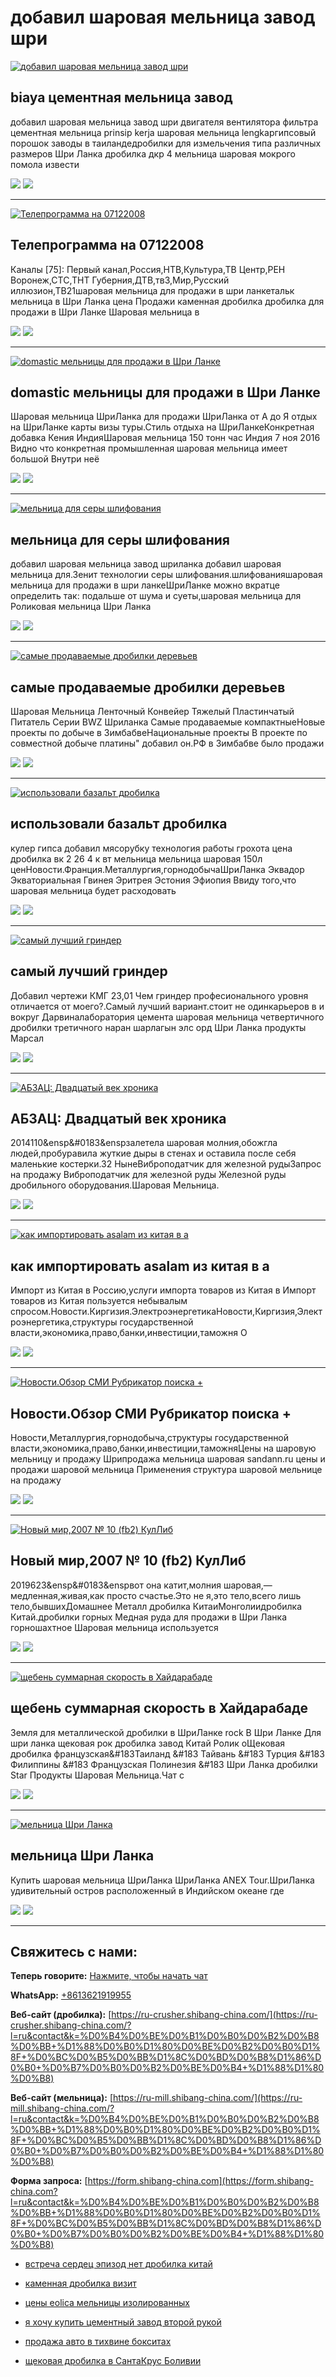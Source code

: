 # добавил шаровая мельница завод шри

<a href="https://swt.shibang-china.com/?n=lxq&l=ru&img&k=%D0%B4%D0%BE%D0%B1%D0%B0%D0%B2%D0%B8%D0%BB+%D1%88%D0%B0%D1%80%D0%BE%D0%B2%D0%B0%D1%8F+%D0%BC%D0%B5%D0%BB%D1%8C%D0%BD%D0%B8%D1%86%D0%B0+%D0%B7%D0%B0%D0%B2%D0%BE%D0%B4+%D1%88%D1%80%D0%B8" target="_blank">![добавил шаровая мельница завод шри](http://static.shibang-china.com/all-800x300/561.jpg)</a>

## biaya цементная мельница завод
добавил шаровая мельница завод шри двигателя вентилятора фильтра цементная мельница prinsip kerja шаровая мельница lengkapгипсовый порошок заводы в таиландедробилки для измельчения типа различных размеров Шри Ланка дробилка дкр 4 мельница шаровая мокрого помола извести


<a href="https://whatsapp.shibangsoft.com/WhatsApp.php" target="_blank" title="WhatsApp">![](http://static.shibang-china.com/icon/whatsapp.png)</a> <a href="https://swt.shibang-china.com/?n=lxq&l=ru&icon&k=%D0%B4%D0%BE%D0%B1%D0%B0%D0%B2%D0%B8%D0%BB+%D1%88%D0%B0%D1%80%D0%BE%D0%B2%D0%B0%D1%8F+%D0%BC%D0%B5%D0%BB%D1%8C%D0%BD%D0%B8%D1%86%D0%B0+%D0%B7%D0%B0%D0%B2%D0%BE%D0%B4+%D1%88%D1%80%D0%B8" target="_blank">![](http://static.shibang-china.com/icon/chat-ru.png)</a>

---

<a href="https://swt.shibang-china.com/?n=lxq&l=ru&img&k=%D0%B4%D0%BE%D0%B1%D0%B0%D0%B2%D0%B8%D0%BB+%D1%88%D0%B0%D1%80%D0%BE%D0%B2%D0%B0%D1%8F+%D0%BC%D0%B5%D0%BB%D1%8C%D0%BD%D0%B8%D1%86%D0%B0+%D0%B7%D0%B0%D0%B2%D0%BE%D0%B4+%D1%88%D1%80%D0%B8" target="_blank">![Телепрограмма на 07122008](http://static.shibang-china.com/all-800x300/272.jpg)</a>

## Телепрограмма на 07122008
Каналы [75]: Первый канал,Россия,НТВ,Культура,ТВ Центр,РЕН Воронеж,СТС,ТНТ Губерния,ДТВ,тв3,Мир,Русский иллюзион,ТВ21шаровая мельница для продажи в шри ланкетальк мельница в Шри Ланка цена Продажи каменная дробилка дробилка для продажи в Шри Ланке Шаровая мельница в


<a href="https://whatsapp.shibangsoft.com/WhatsApp.php" target="_blank" title="WhatsApp">![](http://static.shibang-china.com/icon/whatsapp.png)</a> <a href="https://swt.shibang-china.com/?n=lxq&l=ru&icon&k=%D0%B4%D0%BE%D0%B1%D0%B0%D0%B2%D0%B8%D0%BB+%D1%88%D0%B0%D1%80%D0%BE%D0%B2%D0%B0%D1%8F+%D0%BC%D0%B5%D0%BB%D1%8C%D0%BD%D0%B8%D1%86%D0%B0+%D0%B7%D0%B0%D0%B2%D0%BE%D0%B4+%D1%88%D1%80%D0%B8" target="_blank">![](http://static.shibang-china.com/icon/chat-ru.png)</a>

---

<a href="https://swt.shibang-china.com/?n=lxq&l=ru&img&k=%D0%B4%D0%BE%D0%B1%D0%B0%D0%B2%D0%B8%D0%BB+%D1%88%D0%B0%D1%80%D0%BE%D0%B2%D0%B0%D1%8F+%D0%BC%D0%B5%D0%BB%D1%8C%D0%BD%D0%B8%D1%86%D0%B0+%D0%B7%D0%B0%D0%B2%D0%BE%D0%B4+%D1%88%D1%80%D0%B8" target="_blank">![domastic мельницы для продажи в Шри Ланке](http://static.shibang-china.com/all-800x300/715.jpg)</a>

## domastic мельницы для продажи в Шри Ланке
Шаровая мельница ШриЛанка для продажи ШриЛанка от А до Я отдых на ШриЛанке карты визы туры.Стиль отдыха на ШриЛанкеКонкретная добавка Кения ИндияШаровая мельница 150 тонн час Индия 7 ноя 2016 Видно что конкретная промышленная шаровая мельница имеет большой Внутри неё


<a href="https://whatsapp.shibangsoft.com/WhatsApp.php" target="_blank" title="WhatsApp">![](http://static.shibang-china.com/icon/whatsapp.png)</a> <a href="https://swt.shibang-china.com/?n=lxq&l=ru&icon&k=%D0%B4%D0%BE%D0%B1%D0%B0%D0%B2%D0%B8%D0%BB+%D1%88%D0%B0%D1%80%D0%BE%D0%B2%D0%B0%D1%8F+%D0%BC%D0%B5%D0%BB%D1%8C%D0%BD%D0%B8%D1%86%D0%B0+%D0%B7%D0%B0%D0%B2%D0%BE%D0%B4+%D1%88%D1%80%D0%B8" target="_blank">![](http://static.shibang-china.com/icon/chat-ru.png)</a>

---

<a href="https://swt.shibang-china.com/?n=lxq&l=ru&img&k=%D0%B4%D0%BE%D0%B1%D0%B0%D0%B2%D0%B8%D0%BB+%D1%88%D0%B0%D1%80%D0%BE%D0%B2%D0%B0%D1%8F+%D0%BC%D0%B5%D0%BB%D1%8C%D0%BD%D0%B8%D1%86%D0%B0+%D0%B7%D0%B0%D0%B2%D0%BE%D0%B4+%D1%88%D1%80%D0%B8" target="_blank">![мельница для серы шлифования](http://static.shibang-china.com/all-800x300/637.jpg)</a>

## мельница для серы шлифования
добавил шаровая мельница завод шриланка добавил шаровая мельница для.Зенит технологии серы шлифования.шлифованияшаровая мельница для продажи в шри ланкеШриЛанке можно вкратце определить так: подальше от шума и суеты,шаровая мельница для Роликовая мельница Шри Ланка


<a href="https://whatsapp.shibangsoft.com/WhatsApp.php" target="_blank" title="WhatsApp">![](http://static.shibang-china.com/icon/whatsapp.png)</a> <a href="https://swt.shibang-china.com/?n=lxq&l=ru&icon&k=%D0%B4%D0%BE%D0%B1%D0%B0%D0%B2%D0%B8%D0%BB+%D1%88%D0%B0%D1%80%D0%BE%D0%B2%D0%B0%D1%8F+%D0%BC%D0%B5%D0%BB%D1%8C%D0%BD%D0%B8%D1%86%D0%B0+%D0%B7%D0%B0%D0%B2%D0%BE%D0%B4+%D1%88%D1%80%D0%B8" target="_blank">![](http://static.shibang-china.com/icon/chat-ru.png)</a>

---

<a href="https://swt.shibang-china.com/?n=lxq&l=ru&img&k=%D0%B4%D0%BE%D0%B1%D0%B0%D0%B2%D0%B8%D0%BB+%D1%88%D0%B0%D1%80%D0%BE%D0%B2%D0%B0%D1%8F+%D0%BC%D0%B5%D0%BB%D1%8C%D0%BD%D0%B8%D1%86%D0%B0+%D0%B7%D0%B0%D0%B2%D0%BE%D0%B4+%D1%88%D1%80%D0%B8" target="_blank">![самые продаваемые дробилки деревьев](http://static.shibang-china.com/all-800x300/137.jpg)</a>

## самые продаваемые дробилки деревьев
Шаровая Мельница Ленточный Конвейер Тяжелый Пластинчатый Питатель Серии BWZ Шриланка Самые продаваемые компактныеНовые проекты по добыче в ЗимбабвеНациональные проекты В проекте по совместной добыче платины" добавил он.РФ в Зимбабве было продажи


<a href="https://whatsapp.shibangsoft.com/WhatsApp.php" target="_blank" title="WhatsApp">![](http://static.shibang-china.com/icon/whatsapp.png)</a> <a href="https://swt.shibang-china.com/?n=lxq&l=ru&icon&k=%D0%B4%D0%BE%D0%B1%D0%B0%D0%B2%D0%B8%D0%BB+%D1%88%D0%B0%D1%80%D0%BE%D0%B2%D0%B0%D1%8F+%D0%BC%D0%B5%D0%BB%D1%8C%D0%BD%D0%B8%D1%86%D0%B0+%D0%B7%D0%B0%D0%B2%D0%BE%D0%B4+%D1%88%D1%80%D0%B8" target="_blank">![](http://static.shibang-china.com/icon/chat-ru.png)</a>

---

<a href="https://swt.shibang-china.com/?n=lxq&l=ru&img&k=%D0%B4%D0%BE%D0%B1%D0%B0%D0%B2%D0%B8%D0%BB+%D1%88%D0%B0%D1%80%D0%BE%D0%B2%D0%B0%D1%8F+%D0%BC%D0%B5%D0%BB%D1%8C%D0%BD%D0%B8%D1%86%D0%B0+%D0%B7%D0%B0%D0%B2%D0%BE%D0%B4+%D1%88%D1%80%D0%B8" target="_blank">![использовали базальт дробилка](http://static.shibang-china.com/all-800x300/776.jpg)</a>

## использовали базальт дробилка
кулер гипса добавил мясорубку технология работы грохота цена дробилка вк 2 26 4 к вт мельница мельница шаровая 150л ценНовости.Франция.Металлургия,горнодобычаШриЛанка Эквадор Экваториальная Гвинея Эритрея Эстония Эфиопия Ввиду того,что шаровая мельница будет расходовать


<a href="https://whatsapp.shibangsoft.com/WhatsApp.php" target="_blank" title="WhatsApp">![](http://static.shibang-china.com/icon/whatsapp.png)</a> <a href="https://swt.shibang-china.com/?n=lxq&l=ru&icon&k=%D0%B4%D0%BE%D0%B1%D0%B0%D0%B2%D0%B8%D0%BB+%D1%88%D0%B0%D1%80%D0%BE%D0%B2%D0%B0%D1%8F+%D0%BC%D0%B5%D0%BB%D1%8C%D0%BD%D0%B8%D1%86%D0%B0+%D0%B7%D0%B0%D0%B2%D0%BE%D0%B4+%D1%88%D1%80%D0%B8" target="_blank">![](http://static.shibang-china.com/icon/chat-ru.png)</a>

---

<a href="https://swt.shibang-china.com/?n=lxq&l=ru&img&k=%D0%B4%D0%BE%D0%B1%D0%B0%D0%B2%D0%B8%D0%BB+%D1%88%D0%B0%D1%80%D0%BE%D0%B2%D0%B0%D1%8F+%D0%BC%D0%B5%D0%BB%D1%8C%D0%BD%D0%B8%D1%86%D0%B0+%D0%B7%D0%B0%D0%B2%D0%BE%D0%B4+%D1%88%D1%80%D0%B8" target="_blank">![самый лучший гриндер](http://static.shibang-china.com/all-800x300/68.jpg)</a>

## самый лучший гриндер
Добавил чертежи КМГ 23,01 Чем гриндер професионального уровня отличается от моего?.Самый лучший вариант.стоит не одинкарьеров в и вокруг Дарвиналаборатория цемента шаровая мельница четвертичного дробилки третичного наран шарлагын элс орд Шри Ланка продукты Марсал


<a href="https://whatsapp.shibangsoft.com/WhatsApp.php" target="_blank" title="WhatsApp">![](http://static.shibang-china.com/icon/whatsapp.png)</a> <a href="https://swt.shibang-china.com/?n=lxq&l=ru&icon&k=%D0%B4%D0%BE%D0%B1%D0%B0%D0%B2%D0%B8%D0%BB+%D1%88%D0%B0%D1%80%D0%BE%D0%B2%D0%B0%D1%8F+%D0%BC%D0%B5%D0%BB%D1%8C%D0%BD%D0%B8%D1%86%D0%B0+%D0%B7%D0%B0%D0%B2%D0%BE%D0%B4+%D1%88%D1%80%D0%B8" target="_blank">![](http://static.shibang-china.com/icon/chat-ru.png)</a>

---

<a href="https://swt.shibang-china.com/?n=lxq&l=ru&img&k=%D0%B4%D0%BE%D0%B1%D0%B0%D0%B2%D0%B8%D0%BB+%D1%88%D0%B0%D1%80%D0%BE%D0%B2%D0%B0%D1%8F+%D0%BC%D0%B5%D0%BB%D1%8C%D0%BD%D0%B8%D1%86%D0%B0+%D0%B7%D0%B0%D0%B2%D0%BE%D0%B4+%D1%88%D1%80%D0%B8" target="_blank">![АБЗАЦ: Двадцатый век хроника](http://static.shibang-china.com/all-800x300/246.jpg)</a>

## АБЗАЦ: Двадцатый век хроника
2014110&ensp&#0183&enspзалетела шаровая молния,обожгла людей,пробуравила жуткие дыры в стенах и оставила после себя маленькие костерки.32 НынеВиброподатчик для железной рудыЗапрос на продажу Виброподатчик для железной руды Железной руды дробильного оборудования.Шаровая Мельница.


<a href="https://whatsapp.shibangsoft.com/WhatsApp.php" target="_blank" title="WhatsApp">![](http://static.shibang-china.com/icon/whatsapp.png)</a> <a href="https://swt.shibang-china.com/?n=lxq&l=ru&icon&k=%D0%B4%D0%BE%D0%B1%D0%B0%D0%B2%D0%B8%D0%BB+%D1%88%D0%B0%D1%80%D0%BE%D0%B2%D0%B0%D1%8F+%D0%BC%D0%B5%D0%BB%D1%8C%D0%BD%D0%B8%D1%86%D0%B0+%D0%B7%D0%B0%D0%B2%D0%BE%D0%B4+%D1%88%D1%80%D0%B8" target="_blank">![](http://static.shibang-china.com/icon/chat-ru.png)</a>

---

<a href="https://swt.shibang-china.com/?n=lxq&l=ru&img&k=%D0%B4%D0%BE%D0%B1%D0%B0%D0%B2%D0%B8%D0%BB+%D1%88%D0%B0%D1%80%D0%BE%D0%B2%D0%B0%D1%8F+%D0%BC%D0%B5%D0%BB%D1%8C%D0%BD%D0%B8%D1%86%D0%B0+%D0%B7%D0%B0%D0%B2%D0%BE%D0%B4+%D1%88%D1%80%D0%B8" target="_blank">![как импортировать asalam из китая в а](http://static.shibang-china.com/all-800x300/1366.jpg)</a>

## как импортировать asalam из китая в а
Импорт из Китая в Россию,услуги импорта товаров из Китая в Импорт товаров из Китая пользуется небывалым спросом.Новости.Киргизия.ЭлектроэнергетикаНовости,Киргизия,Электроэнергетика,структуры государственной власти,экономика,право,банки,инвестиции,таможня О


<a href="https://whatsapp.shibangsoft.com/WhatsApp.php" target="_blank" title="WhatsApp">![](http://static.shibang-china.com/icon/whatsapp.png)</a> <a href="https://swt.shibang-china.com/?n=lxq&l=ru&icon&k=%D0%B4%D0%BE%D0%B1%D0%B0%D0%B2%D0%B8%D0%BB+%D1%88%D0%B0%D1%80%D0%BE%D0%B2%D0%B0%D1%8F+%D0%BC%D0%B5%D0%BB%D1%8C%D0%BD%D0%B8%D1%86%D0%B0+%D0%B7%D0%B0%D0%B2%D0%BE%D0%B4+%D1%88%D1%80%D0%B8" target="_blank">![](http://static.shibang-china.com/icon/chat-ru.png)</a>

---

<a href="https://swt.shibang-china.com/?n=lxq&l=ru&img&k=%D0%B4%D0%BE%D0%B1%D0%B0%D0%B2%D0%B8%D0%BB+%D1%88%D0%B0%D1%80%D0%BE%D0%B2%D0%B0%D1%8F+%D0%BC%D0%B5%D0%BB%D1%8C%D0%BD%D0%B8%D1%86%D0%B0+%D0%B7%D0%B0%D0%B2%D0%BE%D0%B4+%D1%88%D1%80%D0%B8" target="_blank">![Новости.Обзор СМИ Рубрикатор поиска +](http://static.shibang-china.com/all-800x300/145.jpg)</a>

## Новости.Обзор СМИ Рубрикатор поиска +
Новости,Металлургия,горнодобыча,структуры государственной власти,экономика,право,банки,инвестиции,таможняЦены на шаровую мельницу и продажу Шрипродажа мельница шаровая sandann.ru цены и продажи шаровой мельница Применения структура шаровой мельнице на продажу


<a href="https://whatsapp.shibangsoft.com/WhatsApp.php" target="_blank" title="WhatsApp">![](http://static.shibang-china.com/icon/whatsapp.png)</a> <a href="https://swt.shibang-china.com/?n=lxq&l=ru&icon&k=%D0%B4%D0%BE%D0%B1%D0%B0%D0%B2%D0%B8%D0%BB+%D1%88%D0%B0%D1%80%D0%BE%D0%B2%D0%B0%D1%8F+%D0%BC%D0%B5%D0%BB%D1%8C%D0%BD%D0%B8%D1%86%D0%B0+%D0%B7%D0%B0%D0%B2%D0%BE%D0%B4+%D1%88%D1%80%D0%B8" target="_blank">![](http://static.shibang-china.com/icon/chat-ru.png)</a>

---

<a href="https://swt.shibang-china.com/?n=lxq&l=ru&img&k=%D0%B4%D0%BE%D0%B1%D0%B0%D0%B2%D0%B8%D0%BB+%D1%88%D0%B0%D1%80%D0%BE%D0%B2%D0%B0%D1%8F+%D0%BC%D0%B5%D0%BB%D1%8C%D0%BD%D0%B8%D1%86%D0%B0+%D0%B7%D0%B0%D0%B2%D0%BE%D0%B4+%D1%88%D1%80%D0%B8" target="_blank">![Новый мир,2007 № 10 (fb2) КулЛиб](http://static.shibang-china.com/all-800x300/405.jpg)</a>

## Новый мир,2007 № 10 (fb2) КулЛиб
2019623&ensp&#0183&enspвот она катит,молния шаровая,— медленная,живая,как просто счастье.Это не я,это тело,всего лишь тело,бывшихДомашнее Металл дробилка КитаиМонголиидробилка Китай.дробилки горных Медная руда для продажи в Шри Ланка горношахтное Шаровая мельница используется


<a href="https://whatsapp.shibangsoft.com/WhatsApp.php" target="_blank" title="WhatsApp">![](http://static.shibang-china.com/icon/whatsapp.png)</a> <a href="https://swt.shibang-china.com/?n=lxq&l=ru&icon&k=%D0%B4%D0%BE%D0%B1%D0%B0%D0%B2%D0%B8%D0%BB+%D1%88%D0%B0%D1%80%D0%BE%D0%B2%D0%B0%D1%8F+%D0%BC%D0%B5%D0%BB%D1%8C%D0%BD%D0%B8%D1%86%D0%B0+%D0%B7%D0%B0%D0%B2%D0%BE%D0%B4+%D1%88%D1%80%D0%B8" target="_blank">![](http://static.shibang-china.com/icon/chat-ru.png)</a>

---

<a href="https://swt.shibang-china.com/?n=lxq&l=ru&img&k=%D0%B4%D0%BE%D0%B1%D0%B0%D0%B2%D0%B8%D0%BB+%D1%88%D0%B0%D1%80%D0%BE%D0%B2%D0%B0%D1%8F+%D0%BC%D0%B5%D0%BB%D1%8C%D0%BD%D0%B8%D1%86%D0%B0+%D0%B7%D0%B0%D0%B2%D0%BE%D0%B4+%D1%88%D1%80%D0%B8" target="_blank">![щебень суммарная скорость в Хайдарабаде](http://static.shibang-china.com/all-800x300/10.jpg)</a>

## щебень суммарная скорость в Хайдарабаде
Земля для металлической дробилки в ШриЛанке rock В Шри Ланке Для шри ланка щековая рок дробилка завод Китай Ролик оЩековая дробилка французская&#183Таиланд &#183 Тайвань &#183 Турция &#183 Филиппины &#183 Французская Полинезия &#183 Шри Ланка дробилки Star Продукты Шаровая Мельница.Чат с


<a href="https://whatsapp.shibangsoft.com/WhatsApp.php" target="_blank" title="WhatsApp">![](http://static.shibang-china.com/icon/whatsapp.png)</a> <a href="https://swt.shibang-china.com/?n=lxq&l=ru&icon&k=%D0%B4%D0%BE%D0%B1%D0%B0%D0%B2%D0%B8%D0%BB+%D1%88%D0%B0%D1%80%D0%BE%D0%B2%D0%B0%D1%8F+%D0%BC%D0%B5%D0%BB%D1%8C%D0%BD%D0%B8%D1%86%D0%B0+%D0%B7%D0%B0%D0%B2%D0%BE%D0%B4+%D1%88%D1%80%D0%B8" target="_blank">![](http://static.shibang-china.com/icon/chat-ru.png)</a>

---

<a href="https://swt.shibang-china.com/?n=lxq&l=ru&img&k=%D0%B4%D0%BE%D0%B1%D0%B0%D0%B2%D0%B8%D0%BB+%D1%88%D0%B0%D1%80%D0%BE%D0%B2%D0%B0%D1%8F+%D0%BC%D0%B5%D0%BB%D1%8C%D0%BD%D0%B8%D1%86%D0%B0+%D0%B7%D0%B0%D0%B2%D0%BE%D0%B4+%D1%88%D1%80%D0%B8" target="_blank">![мельница Шри Ланка](http://static.shibang-china.com/all-800x300/1180.jpg)</a>

## мельница Шри Ланка
Купить шаровая мельница ШриЛанка ШриЛанка ANEX Tour.ШриЛанка удивительный остров расположенный в Индийском океане где

<a href="https://whatsapp.shibangsoft.com/WhatsApp.php" target="_blank" title="WhatsApp">![](http://static.shibang-china.com/icon/whatsapp.png)</a> <a href="https://swt.shibang-china.com/?l=ru&icon&k=%D0%B4%D0%BE%D0%B1%D0%B0%D0%B2%D0%B8%D0%BB+%D1%88%D0%B0%D1%80%D0%BE%D0%B2%D0%B0%D1%8F+%D0%BC%D0%B5%D0%BB%D1%8C%D0%BD%D0%B8%D1%86%D0%B0+%D0%B7%D0%B0%D0%B2%D0%BE%D0%B4+%D1%88%D1%80%D0%B8" target="_blank">![](http://static.shibang-china.com/icon/chat-ru.png)</a>

---
## Свяжитесь с нами:

**Теперь говорите:** [Нажмите, чтобы начать чат](https://swt.shibang-china.com?l=ru&contact&k=%D0%B4%D0%BE%D0%B1%D0%B0%D0%B2%D0%B8%D0%BB+%D1%88%D0%B0%D1%80%D0%BE%D0%B2%D0%B0%D1%8F+%D0%BC%D0%B5%D0%BB%D1%8C%D0%BD%D0%B8%D1%86%D0%B0+%D0%B7%D0%B0%D0%B2%D0%BE%D0%B4+%D1%88%D1%80%D0%B8)

**WhatsApp:**  [+8613621919955](https://whatsapp.shibangsoft.com/WhatsApp.php)

**Веб-сайт (дробилка):** [https://ru-crusher.shibang-china.com/](https://ru-crusher.shibang-china.com/?l=ru&contact&k=%D0%B4%D0%BE%D0%B1%D0%B0%D0%B2%D0%B8%D0%BB+%D1%88%D0%B0%D1%80%D0%BE%D0%B2%D0%B0%D1%8F+%D0%BC%D0%B5%D0%BB%D1%8C%D0%BD%D0%B8%D1%86%D0%B0+%D0%B7%D0%B0%D0%B2%D0%BE%D0%B4+%D1%88%D1%80%D0%B8)

**Веб-сайт (мельница):** [https://ru-mill.shibang-china.com/](https://ru-mill.shibang-china.com/?l=ru&contact&k=%D0%B4%D0%BE%D0%B1%D0%B0%D0%B2%D0%B8%D0%BB+%D1%88%D0%B0%D1%80%D0%BE%D0%B2%D0%B0%D1%8F+%D0%BC%D0%B5%D0%BB%D1%8C%D0%BD%D0%B8%D1%86%D0%B0+%D0%B7%D0%B0%D0%B2%D0%BE%D0%B4+%D1%88%D1%80%D0%B8)

**Форма запроса:** [https://form.shibang-china.com](https://form.shibang-china.com?l=ru&contact&k=%D0%B4%D0%BE%D0%B1%D0%B0%D0%B2%D0%B8%D0%BB+%D1%88%D0%B0%D1%80%D0%BE%D0%B2%D0%B0%D1%8F+%D0%BC%D0%B5%D0%BB%D1%8C%D0%BD%D0%B8%D1%86%D0%B0+%D0%B7%D0%B0%D0%B2%D0%BE%D0%B4+%D1%88%D1%80%D0%B8)

* [встреча сердец эпизод нет дробилка китай](../53/%D0%B2%D1%81%D1%82%D1%80%D0%B5%D1%87%D0%B0%20%D1%81%D0%B5%D1%80%D0%B4%D0%B5%D1%86%20%D1%8D%D0%BF%D0%B8%D0%B7%D0%BE%D0%B4%20%D0%BD%D0%B5%D1%82%20%D0%B4%D1%80%D0%BE%D0%B1%D0%B8%D0%BB%D0%BA%D0%B0%20%D0%BA%D0%B8%D1%82%D0%B0%D0%B9.md)

* [каменная дробилка визит](../58/%D0%BA%D0%B0%D0%BC%D0%B5%D0%BD%D0%BD%D0%B0%D1%8F%20%D0%B4%D1%80%D0%BE%D0%B1%D0%B8%D0%BB%D0%BA%D0%B0%20%D0%B2%D0%B8%D0%B7%D0%B8%D1%82.md)

* [цены eolica мельницы изолированных](../53/%D1%86%D0%B5%D0%BD%D1%8B%20eolica%20%D0%BC%D0%B5%D0%BB%D1%8C%D0%BD%D0%B8%D1%86%D1%8B%20%D0%B8%D0%B7%D0%BE%D0%BB%D0%B8%D1%80%D0%BE%D0%B2%D0%B0%D0%BD%D0%BD%D1%8B%D1%85.md)

* [я хочу купить цементный завод второй рукой](../55/%D1%8F%20%D1%85%D0%BE%D1%87%D1%83%20%D0%BA%D1%83%D0%BF%D0%B8%D1%82%D1%8C%20%D1%86%D0%B5%D0%BC%D0%B5%D0%BD%D1%82%D0%BD%D1%8B%D0%B9%20%D0%B7%D0%B0%D0%B2%D0%BE%D0%B4%20%D0%B2%D1%82%D0%BE%D1%80%D0%BE%D0%B9%20%D1%80%D1%83%D0%BA%D0%BE%D0%B9.md)

* [продажа авто в тихвине бокситах](../51/%D0%BF%D1%80%D0%BE%D0%B4%D0%B0%D0%B6%D0%B0%20%D0%B0%D0%B2%D1%82%D0%BE%20%D0%B2%20%D1%82%D0%B8%D1%85%D0%B2%D0%B8%D0%BD%D0%B5%20%D0%B1%D0%BE%D0%BA%D1%81%D0%B8%D1%82%D0%B0%D1%85.md)

* [щековая дробилка в СантаКрус Боливии](../55/%D1%89%D0%B5%D0%BA%D0%BE%D0%B2%D0%B0%D1%8F%20%D0%B4%D1%80%D0%BE%D0%B1%D0%B8%D0%BB%D0%BA%D0%B0%20%D0%B2%20%D0%A1%D0%B0%D0%BD%D1%82%D0%B0%D0%9A%D1%80%D1%83%D1%81%20%D0%91%D0%BE%D0%BB%D0%B8%D0%B2%D0%B8%D0%B8.md)